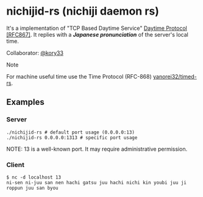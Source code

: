 # nichijid-rs (nichiji daemon rs)

It's a implementation of "TCP Based Daytime Service" [Daytime Protocol [RFC867]](https://datatracker.ietf.org/doc/html/rfc867).
It replies with a ***Japanese pronunciation*** of the server's local time.

Collaborator: [@kory33](https://github.com/kory33)

> [!NOTE]
> For machine useful time use the Time Protocol (RFC-868) [yanorei32/timed-rs](https://github.com/yanorei32/timed-rs).

## Examples

### Server

```
./nichijid-rs # default port usage (0.0.0.0:13)
./nichijid-rs 0.0.0.0:1313 # specific port usage
```

NOTE: 13 is a well-known port. It may require administrative permission.

### Client

```
$ nc -d localhost 13
ni-sen ni-juu san nen hachi gatsu juu hachi nichi kin youbi juu ji roppun juu san byou
```
